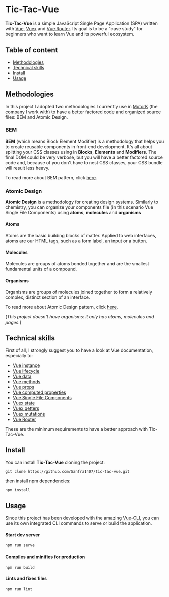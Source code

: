 # Tic-Tac-Vue
**Tic-Tac-Vue** is a simple JavaScript Single Page Application (SPA) written with [Vue](https://vuejs.org/v2/guide/index.html), [Vuex](https://vuex.vuejs.org/) and [Vue Router](https://router.vuejs.org/). Its goal is to be a "case study" for beginners who want to learn Vue and its powerful ecosystem.

## Table of content
* [Methodologies](#methodologies)
* [Technical skills](#technical-skills)
* [Install](#install)
* [Usage](#usage)

## Methodologies
In this project I adopted two methodologies I currently use in [MotorK](https://www.motork.io/) (the company I work with) to have a better factored code and organized source files: BEM and Atomic Design.
### BEM
**BEM** (which means Block Element Modifier) is a methodology that helps you to create reusable components in front-end development. It's all about splitting your CSS classes using in **Blocks**, **Elements** and **Modifiers**. The final DOM could be very verbose, but you will have a better factored source code and, because of you don't have to nest CSS classes, your CSS bundle will result less heavy.

To read more about BEM pattern, click [here](http://getbem.com/naming/).
### Atomic Design
**Atomic Design** is a methodology for creating design systems.
Similarly to chemistry, you can organize your components file (in this scenario Vue Single File Components) using **atoms**, **molecules** and **organisms**
#### Atoms
Atoms are the basic building blocks of matter. Applied to web interfaces, atoms are our HTML tags, such as a form label, an input or a button.
#### Molecules
Molecules are groups of atoms bonded together and are the smallest fundamental units of a compound.
#### Organisms
Organisms are groups of molecules joined together to form a relatively complex, distinct section of an interface.

To read more about Atomic Design pattern, click [here](http://bradfrost.com/blog/post/atomic-web-design/).

(*This project doesn't have organisms: it only has atoms, molecules and pages.*)

## Technical skills
First of all, I strongly suggest you to have a look at Vue documentation, especially to:
* [Vue instance](https://vuejs.org/v2/guide/instance.html)
* [Vue lifecycle](https://vuejs.org/v2/guide/instance.html#Instance-Lifecycle-Hooks)
* [Vue data](https://vuejs.org/v2/guide/instance.html#Data-and-Methods)
* [Vue methods](https://vuejs.org/v2/guide/events.html#Method-Event-Handlers)
* [Vue props](https://vuejs.org/v2/guide/components-props.html)
* [Vue computed properties](https://vuejs.org/v2/guide/computed.html#Computed-Properties)
* [Vue Single File Components](https://vuejs.org/v2/guide/single-file-components.html)
* [Vuex state](https://vuex.vuejs.org/guide/state.html)
* [Vuex getters](https://vuex.vuejs.org/guide/getters.html)
* [Vuex mutations](https://vuex.vuejs.org/guide/mutations.html)
* [Vue Router](https://router.vuejs.org/)

These are the minimum requirements to have a better approach with Tic-Tac-Vue.

## Install
You can install **Tic-Tac-Vue** cloning the project:
```
git clone https://github.com/Sanfra1407/tic-tac-vue.git
```
then install npm dependencies:
```
npm install
```

## Usage
Since this project has been developed with the amazing [Vue-CLI](https://cli.vuejs.org/), you can use its own integrated CLI commands to serve or build the application.

#### Start dev server
```
npm run serve
```

#### Compiles and minifies for production
```
npm run build
```

#### Lints and fixes files
```
npm run lint
```